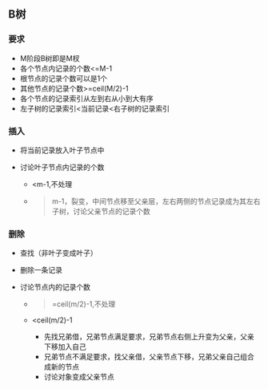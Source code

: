 ## B树

### 要求

- M阶段B树即是M杈
- 各个节点内记录的个数<=M-1
- 根节点的记录个数可以是1个
- 其他节点的记录个数>=ceil(M/2)-1
- 各个节点的记录索引从左到右从小到大有序
- 左子树的记录索引<当前记录<右子树的记录索引

### 插入

- 将当前记录放入叶子节点中
- 讨论叶子节点内记录的个数

	- <m-1,不处理
	- >m-1，裂变，中间节点移至父亲层，左右两侧的节点记录成为其左右子树，讨论父亲节点的记录个数

### 删除

- 查找（非叶子变成叶子）
- 删除一条记录
- 讨论节点内的记录个数

	- >=ceil(m/2)-1,不处理
	- <ceil(m/2)-1

		- 先找兄弟借，兄弟节点满足要求，兄弟节点右侧上升变为父亲，父亲下移加入自己
		- 兄弟节点不满足要求，找父亲借，父亲节点下移，兄弟父亲自己组合成新的节点
		- 讨论对象变成父亲节点


